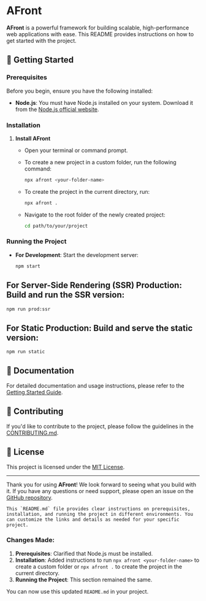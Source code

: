 # AFront

**AFront** is a powerful framework for building scalable, high-performance web applications with ease. This README provides instructions on how to get started with the project.

## 🚀 Getting Started

### Prerequisites

Before you begin, ensure you have the following installed:

- **Node.js**: You must have Node.js installed on your system. Download it from the [Node.js official website](https://nodejs.org/).

### Installation

1. **Install AFront**

   - Open your terminal or command prompt.
   - To create a new project in a custom folder, run the following command:
     ```bash
     npx afront <your-folder-name>
     ```
   - To create the project in the current directory, run:
     ```bash
     npx afront .
     ```

   - Navigate to the root folder of the newly created project:
     ```bash
     cd path/to/your/project
     ```

### Running the Project

- **For Development**: Start the development server:
  ```bash
  npm start
  ```

## For Server-Side Rendering (SSR) Production: Build and run the SSR version:
  ```bash
  npm run prod:ssr
  ```
## For Static Production: Build and serve the static version:
  ```bash
  npm run static
  ```

## 📄 Documentation

For detailed documentation and usage instructions, please refer to the [Getting Started Guide](https://github.com/Asggen/afront/).

## 🤝 Contributing

If you'd like to contribute to the project, please follow the guidelines in the [CONTRIBUTING.md](CONTRIBUTING.md).

## 📝 License

This project is licensed under the [MIT License](LICENSE).

---

Thank you for using **AFront**! We look forward to seeing what you build with it. If you have any questions or need support, please open an issue on the [GitHub repository](https://github.com/Asggen/afront/issues).


```arduino
This `README.md` file provides clear instructions on prerequisites, installation, and running the project in different environments. You can customize the links and details as needed for your specific project.
```


### Changes Made:
1. **Prerequisites**: Clarified that Node.js must be installed.
2. **Installation**: Added instructions to run `npx afront <your-folder-name>` to create a custom folder or `npx afront .` to create the project in the current directory.
3. **Running the Project**: This section remained the same.

You can now use this updated `README.md` in your project.


